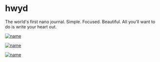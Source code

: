 # hwyd

The world's first nano journal.
Simple.
Focused.
Beautiful.
All you'll want to do is write your heart out.

[![name](https://github.com/omartoutounji/hwyd/blob/master/assets/app%20store.svg)](https://apps.apple.com/ca/app/hwyd-privacy-first-journaling/id1557807577)

[![name](https://github.com/omartoutounji/hwyd/blob/master/assets/google-play-badge.png)](https://play.google.com/store/apps/details?id=com.app.hwyd)

[![name](https://github.com/omartoutounji/hwyd/blob/master/assets/hwyd_ipad_iphone.svg)](https://apps.apple.com/ca/app/hwyd-privacy-first-journaling/id1557807577)
